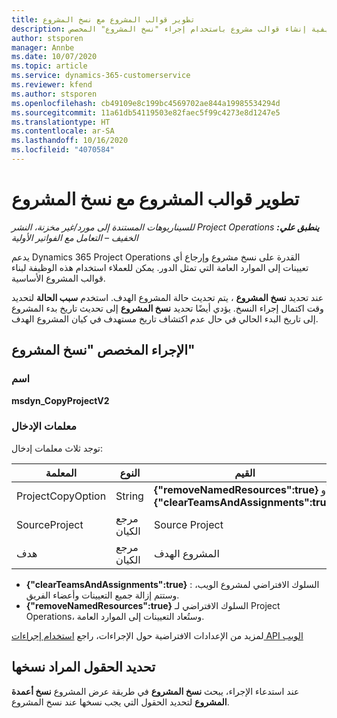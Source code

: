 ```yaml
---
title: تطوير قوالب المشروع مع نسخ المشروع‬
description: يوفر هذا الموضوع معلومات حول كيفية إنشاء قوالب مشروع باستخدام إجراء "نسخ المشروع" المخصص.
author: stsporen
manager: Annbe
ms.date: 10/07/2020
ms.topic: article
ms.service: dynamics-365-customerservice
ms.reviewer: kfend
ms.author: stsporen
ms.openlocfilehash: cb49109e8c199bc4569702ae844a19985534294d
ms.sourcegitcommit: 11a61db54119503e82faec5f99c4273e8d1247e5
ms.translationtype: HT
ms.contentlocale: ar-SA
ms.lasthandoff: 10/16/2020
ms.locfileid: "4070584"
---
```

# <a name="develop-project-templates-with-copy-project"></a>تطوير قوالب المشروع مع نسخ المشروع‬

_**ينطبق علي:** ‏‫Project Operations للسيناريوهات المستندة إلى مورد/غير مخزنة‬، ‏‫النشر الخفيف – التعامل مع الفواتير الأولية‬_

يدعم Dynamics 365 Project Operations القدرة على نسخ مشروع وإرجاع أي تعيينات إلى الموارد العامة التي تمثل الدور. يمكن للعملاء استخدام هذه الوظيفة لبناء قوالب المشروع الأساسية.

عند تحديد **نسخ المشروع** ، يتم تحديث حالة المشروع الهدف. استخدم **سبب الحالة** لتحديد وقت اكتمال إجراء النسخ. يؤدي أيضًا تحديد **نسخ المشروع** إلى تحديث تاريخ بدء المشروع إلى تاريخ البدء الحالي في حال عدم اكتشاف تاريخ مستهدف في كيان المشروع الهدف.

## <a name="copy-project-custom-action"></a>الإجراء المخصص "نسخ المشروع" 

### <a name="name"></a>اسم 

**msdyn_CopyProjectV2**

### <a name="input-parameters"></a>معلمات الإدخال
توجد ثلاث معلمات إدخال:

| المعلمة‬          | النوع   | القيم                                                   | 
|--------------------|--------|----------------------------------------------------------|
| ProjectCopyOption  | String | **{"removeNamedResources":true}** أو **{"clearTeamsAndAssignments":true}** |
| SourceProject      | مرجع الكيان | Source Project |
| هدف             | مرجع الكيان | المشروع الهدف |


- **{"clearTeamsAndAssignments":true}** : السلوك الافتراضي لمشروع الويب، وستتم إزالة جميع التعيينات وأعضاء الفريق.
- **{"removeNamedResources":true}** السلوك الافتراضي لـ Project Operations، وستُعاد التعيينات إلى الموارد العامة.

لمزيد من الإعدادات الافتراضية حول الإجراءات، راجع [استخدام إجراءات API الويب](https://docs.microsoft.com/powerapps/developer/common-data-service/webapi/use-web-api-actions)

## <a name="specify-fields-to-copy"></a>تحديد الحقول المراد نسخها 
عند استدعاء الإجراء، يبحث **نسخ المشروع** في طريقة عرض المشروع **نسخ أعمدة المشروع** لتحديد الحقول التي يجب نسخها عند نسخ المشروع.
